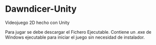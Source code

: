# Dawndicer-Unity
Videojuego 2D hecho con Unity

Para jugar se debe descargar el Fichero Ejecutable.
Contiene un .exe de Windows ejecutable para iniciar el juego sin necesidad de instalador.

